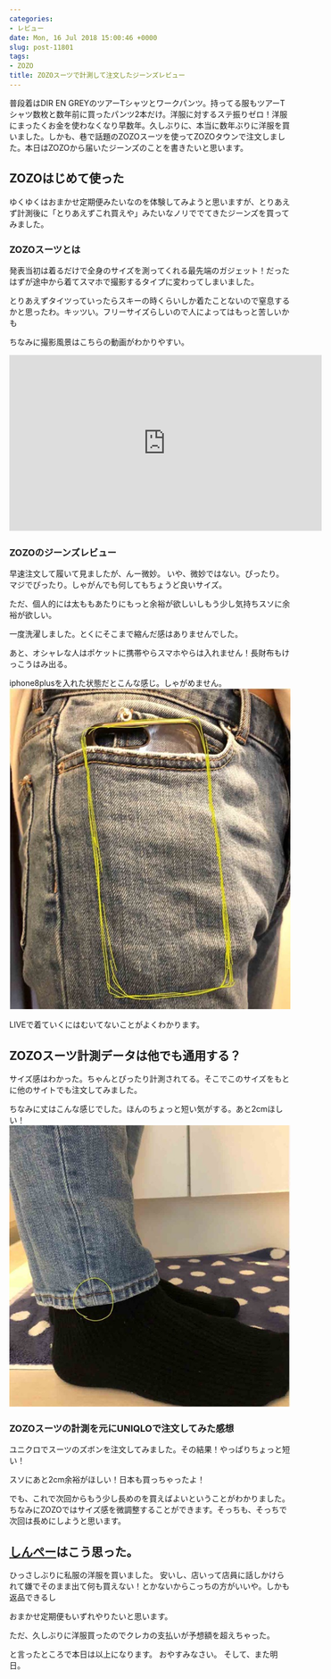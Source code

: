 ```yaml
---
categories:
- レビュー
date: Mon, 16 Jul 2018 15:00:46 +0000
slug: post-11801
tags:
- ZOZO
title: ZOZOスーツで計測して注文したジーンズレビュー
---
```


普段着はDIR EN GREYのツアーTシャツとワークパンツ。持ってる服もツアーTシャツ数枚と数年前に買ったパンツ2本だけ。洋服に対するステ振りゼロ！洋服にまったくお金を使わなくなり早数年。久しぶりに、本当に数年ぶりに洋服を買いました。しかも、巷で話題のZOZOスーツを使ってZOZOタウンで注文しました。本日はZOZOから届いたジーンズのことを書きたいと思います。

<!--more-->
<h2>ZOZOはじめて使った</h2>
ゆくゆくはおまかせ定期便みたいなのを体験してみようと思いますが、とりあえず計測後に「とりあえずこれ買えや」みたいなノリででてきたジーンズを買ってみました。
<h3>ZOZOスーツとは</h3>
発表当初は着るだけで全身のサイズを測ってくれる最先端のガジェット！だったはずが途中から着てスマホで撮影するタイプに変わってしまいました。

とりあえずタイツっていったらスキーの時くらいしか着たことないので窒息するかと思ったわ。キッツい。フリーサイズらしいので人によってはもっと苦しいかも

ちなみに撮影風景はこちらの動画がわかりやすい。
<p style="text-align: center;"><iframe src="https://www.youtube.com/embed/3zY7PjrFXpU" width="560" height="315" frameborder="0" allowfullscreen="allowfullscreen"></iframe></p>

<h3>ZOZOのジーンズレビュー</h3>
早速注文して履いて見ましたが、んー微妙。
いや、微妙ではない。ぴったり。マジでぴったり。しゃがんでも何してもちょうど良いサイズ。

ただ、個人的には太ももあたりにもっと余裕が欲しいしもう少し気持ちスソに余裕が欲しい。

一度洗濯しました。とくにそこまで縮んだ感はありませんでした。

あと、オシャレな人はポケットに携帯やらスマホやらは入れません！長財布もけっこうはみ出る。

iphone8plusを入れた状態だとこんな感じ。しゃがめません。
![](images/IMG_0064.jpg)

LIVEで着ていくにはむいてないことがよくわかります。
<h2>ZOZOスーツ計測データは他でも通用する？</h2>
サイズ感はわかった。ちゃんとぴったり計測されてる。そこでこのサイズをもとに他のサイトでも注文してみました。

ちなみに丈はこんな感じでした。ほんのちょっと短い気がする。あと2cmほしい！
![](images/IMG_0063.jpg)
<h3>ZOZOスーツの計測を元にUNIQLOで注文してみた感想</h3>
ユニクロでスーツのズボンを注文してみました。その結果！やっぱりちょっと短い！

スソにあと2cm余裕がほしい！日本も買っちゃったよ！

でも、これで次回からもう少し長めのを買えばよいということがわかりました。ちなみにZOZOではサイズ感を微調整することができます。そっちも、そっちで次回は長めにしようと思います。
<h2><a href="https://twitter.com/s_s_p_y">しんぺー</a>はこう思った。</h2>
ひっさしぶりに私服の洋服を買いました。
安いし、店いって店員に話しかけられて嫌でそのまま出て何も買えない！とかないからこっちの方がいいや。しかも返品できるし

おまかせ定期便もいずれやりたいと思います。

ただ、久しぶりに洋服買ったのでクレカの支払いが予想額を超えちゃった。

と言ったところで本日は以上になります。
おやすみなさい。
そして、また明日。